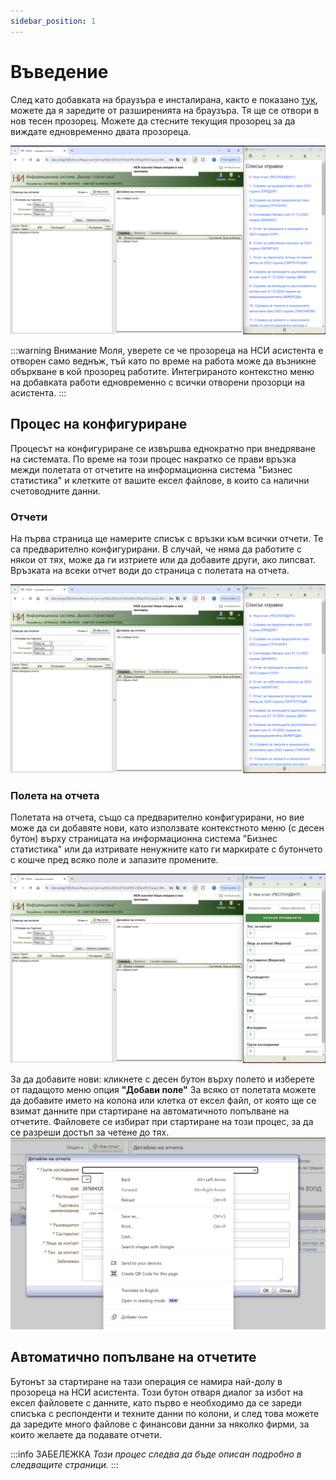```yaml
---
sidebar_position: 1
---
```


# Въведение

След като добавката на браузъра е инсталирана, както е показано [тук](/docs.nsiassistant/docs/category/инсталиране), можете да я заредите от разширенията на браузъра. Тя ще се отвори в нов тесен прозорец. Можете да стесните текущия прозорец за да виждате едновременно двата прозореца.

![screen plugin](img/image-6.png)

:::warning Внимание
Моля, уверете се че прозореца на НСИ асистента е отворен само веднъж, тъй като по време на работа може да възникне объркване в кой прозорец работите. Интегрираното контекстно меню на добавката работи едновременно с всички отворени прозорци на асистента.
:::

## Процес на конфигуриране

Процесът на конфигуриране се извършва еднократно при внедряване на системата. По време на този процес накратко се прави връзка межди полетата от отчетите на информационна система "Бизнес статистика" и клетките от вашите ексел файлове, в които са налични счетоводните данни.

### Отчети

На първа страница ще намерите списък с връзки към всички отчети. Те са предварително конфигурирани. В случай, че няма да работите с някои от тях, може да ги изтриете или да добавите други, ако липсват.
Връзката на всеки отчет води до страница с полетата на отчета.

![screen plugin](img/image-6.png)

### Полета на отчета

Полетата на отчета, също са предварително конфигурирани, но вие може да си добавяте нови, като използвате контекстното меню (с десен бутон) върху страницата на информационна система "Бизнес статистика" или да изтривате ненужните като ги маркирате с бутончето с кошче пред всяко поле и запазите промените.

![fields](img/image-7.png)

За да добавите нови: кликнете с десен бутон върху полето и изберете от падащото меню опция **"Добави поле"**
За всяко от полетата можете да добавите името на колона или клетка от ексел файл, от която ще се взимат данните при стартиране на автоматичното попълване на отчетите. Файловете се избират при стартиране на този процес, за да се разреши достъп за четене до тях.
![context menu](img/image-5.png)

## Автоматично попълване на отчетите

Бутонът за стартиране на тази операция се намира най-долу в прозореца на НСИ асистента. Този бутон отваря диалог за избот на ексел файловете с данните, като първо е необходимо да се зареди списъка с респонденти и техните данни по колони, и след това можете да заредите много файлове с финансови данни за няколко фирми, за които желаете да подавате отчети.

:::info ЗАБЕЛЕЖКА 
*Този процес следва да бъде описан подробно в следващите страници.*
:::